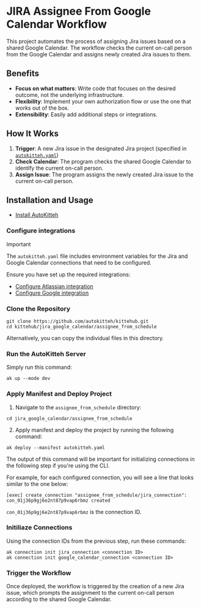 # JIRA Assignee From Google Calendar Workflow 

This project automates the process of assigning Jira issues based on a shared Google Calendar. The workflow checks the current on-call person from the Google Calendar and assigns newly created Jira issues to them.

## Benefits

- **Focus on what matters**: Write code that focuses on the desired outcome, not the underlying infrastructure.
- **Flexibility**: Implement your own authorization flow or use the one that works out of the box.
- **Extensibility**: Easily add additional steps or integrations.

## How It Works

1. **Trigger**: A new Jira issue in the designated Jira project (specified in [`autokitteh.yaml`](./autokitteh.yaml))
2. **Check Calendar**: The program checks the shared Google Calendar to identify the current on-call person.
3. **Assign Issue**: The program assigns the newly created Jira issue to the current on-call person.

## Installation and Usage 

- [Install AutoKitteh](https://docs.autokitteh.com/get_started/install)

### Configure integrations

> [!IMPORTANT]
> The `autokitteh.yaml` file includes environment variables for the Jira and Google Calendar connections that need to be configured.

Ensure you have set up the required integrations:

- [Configure Atlassian integration](https://docs.autokitteh.com/config/integrations/atlassian)
- [Configure Google integration](https://docs.autokitteh.com/config/integrations/google)

### Clone the Repository

```shell
git clone https://github.com/autokitteh/kittehub.git
cd kittehub/jira_google_calendar/assignee_from_schedule
```

Alternatively, you can copy the individual files in this directory.

### Run the AutoKitteh Server

Simply run this command:

```shell
ak up --mode dev
```

### Apply Manifest and Deploy Project

1. Navigate to the `assignee_from_schedule` directory:

```shell
cd jira_google_calendar/assignee_from_schedule
```

2. Apply manifest and deploy the project by running the following command:

```shell
ak deploy --manifest autokitteh.yaml
```

The output of this command will be important for initializing connections in the following step if you're using the CLI.

For example, for each configured connection, you will see a line that looks similar to the one below:

```shell
[exec] create_connection "assignee_from_schedule/jira_connection": con_01j36p9gj6e2nt87p9vap6rbmz created   
```

`con_01j36p9gj6e2nt87p9vap6rbmz` is the connection ID.

### Initiliaze Connections

Using the connection IDs from the previous step, run these commands:

```shell
ak connection init jira_connection <connection ID>
ak connection init google_calendar_connection <connection ID>
```

### Trigger the Workflow

Once deployed, the workflow is triggered by the creation of a new Jira issue, which prompts the assignment to the current on-call person according to the shared Google Calendar.
